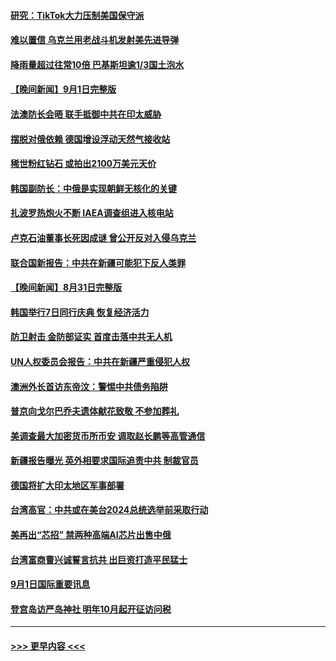 #### [研究：TikTok大力压制美国保守派](../pages/prog202/a103516897.md?t=09022001) 
#### [难以置信 乌克兰用老战斗机发射美先进导弹](../pages/prog202/a103516910.md?t=09022001) 
#### [降雨量超过往常10倍 巴基斯坦逾1/3国土泡水](../pages/prog202/a103516825.md?t=09022001) 
#### [【晚间新闻】9月1日完整版](../pages/prog202/a103516689.md?t=09022001) 
#### [法澳防长会晤 联手抵御中共在印太威胁](../pages/prog202/a103516498.md?t=09022001) 
#### [摆脱对俄依赖 德国增设浮动天然气接收站](../pages/prog202/a103516491.md?t=09022001) 
#### [稀世粉红钻石 或拍出2100万美元天价](../pages/prog202/a103516507.md?t=09022001) 
#### [韩国副防长：中俄是实现朝鲜无核化的关键](../pages/prog202/a103516494.md?t=09022001) 
#### [扎波罗热炮火不断 IAEA调查组进入核电站](../pages/prog202/a103516496.md?t=09022001) 
#### [卢克石油董事长死因成谜 曾公开反对入侵乌克兰](../pages/prog202/a103516267.md?t=09022001) 
#### [联合国新报告：中共在新疆可能犯下反人类罪](../pages/prog202/a103516403.md?t=09022001) 
#### [【晚间新闻】8月31日完整版](../pages/prog202/a103515748.md?t=09022001) 
#### [韩国举行7日同行庆典 恢复经济活力](../pages/prog202/a103516310.md?t=09022001) 
#### [防卫射击 金防部证实 首度击落中共无人机](../pages/prog202/a103516312.md?t=09022001) 
#### [UN人权委员会报告：中共在新疆严重侵犯人权](../pages/prog202/a103516302.md?t=09022001) 
#### [澳洲外长首访东帝汶：警惕中共债务陷阱](../pages/prog202/a103516304.md?t=09022001) 
#### [普京向戈尔巴乔夫遗体献花致敬 不参加葬礼](../pages/prog202/a103516209.md?t=09022001) 
#### [美调查最大加密货币所币安 调取赵长鹏等高管通信](../pages/prog202/a103516197.md?t=09022001) 
#### [新疆报告曝光 英外相要求国际追责中共 制裁官员](../pages/prog202/a103516193.md?t=09022001) 
#### [德国将扩大印太地区军事部署](../pages/prog202/a103516061.md?t=09022001) 
#### [台湾高官：中共或在美台2024总统选举前采取行动](../pages/prog202/a103516099.md?t=09022001) 
#### [美再出“芯招” 禁两种高端AI芯片出售中俄](../pages/prog202/a103516094.md?t=09022001) 
#### [台湾富商曹兴诚誓言抗共 出巨资打造平民猛士](../pages/prog202/a103516081.md?t=09022001) 
#### [9月1日国际重要讯息](../pages/prog202/a103516059.md?t=09022001) 
#### [登宫岛访严岛神社 明年10月起开征访问税](../pages/prog202/a103515946.md?t=09022001) 

----
#### [ >>> 更早内容 <<< ](../indexes/prog202-earlier.md)
